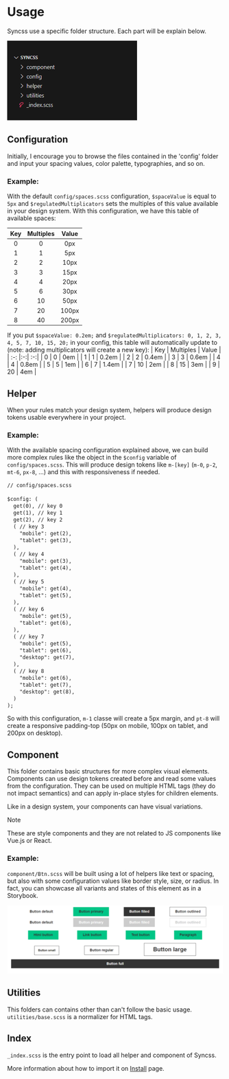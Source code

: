# Usage

Syncss use a specific folder structure. Each part will be explain below.

![image ><](../assets/images/Syncss_folders.png)

## Configuration

Initially, I encourage you to browse the files contained in the 'config' folder and input your spacing values, color palette, typographies, and so on.

### Example:
With the default `config/spaces.scss` configuration, `$spaceValue` is equal to `5px` and `$regulatedMultiplicators` sets the multiples of this value available in your design system. With this configuration, we have this table of available spaces:

| Key | Multiples | Value |
| :-: |:-:| :-:|
| 0 | 0 | 0px |
| 1 | 1 | 5px |
| 2 | 2 | 10px |
| 3 | 3 | 15px |
| 4 | 4 | 20px |
| 5 | 6 | 30px |
| 6 | 10 | 50px |
| 7 | 20 | 100px |
| 8 | 40 | 200px |

If you put `$spaceValue: 0.2em;` and `$regulatedMultiplicators: 0, 1, 2, 3, 4, 5, 7, 10, 15, 20;` in your config, this table will automatically update to (note: adding multiplicators will create a new key):
| Key | Multiples | Value |
| :-: |:-:| :-:|
| 0 | 0 | 0em |
| 1 | 1 | 0.2em |
| 2 | 2 | 0.4em |
| 3 | 3 | 0.6em |
| 4 | 4 | 0.8em |
| 5 | 5 | 1em |
| 6 | 7 | 1.4em |
| 7 | 10 | 2em |
| 8 | 15 | 3em |
| 9 | 20 | 4em |

## Helper

When your rules match your design system, helpers will produce design tokens usable everywhere in your project.

### Example:
With the available spacing configuration explained above, we can build more complex rules like the object in the `$config` variable of `config/spaces.scss`. This will produce design tokens like `m-[key]` (`m-0`, `p-2`, `mt-6`, `px-8`, ...) and this with responsiveness if needed.

```
// config/spaces.scss

$config: (
  get(0), // key 0
  get(1), // key 1
  get(2), // key 2
  ( // key 3
    "mobile": get(2),
    "tablet": get(3),
  ),
  ( // key 4
    "mobile": get(3),
    "tablet": get(4),
  ),
  ( // key 5
    "mobile": get(4),
    "tablet": get(5),
  ),
  ( // key 6
    "mobile": get(5),
    "tablet": get(6),
  ),
  ( // key 7
    "mobile": get(5),
    "tablet": get(6),
    "desktop": get(7),
  ),
  ( // key 8
    "mobile": get(6),
    "tablet": get(7),
    "desktop": get(8),
  )
);
```

So with this configuration, `m-1` classe will create a 5px margin, and `pt-8` will create a responsive padding-top (50px on mobile, 100px on tablet, and 200px on desktop).

## Component

This folder contains basic structures for more complex visual elements. Components can use design tokens created before and read some values from the configuration. They can be used on multiple HTML tags (they do not impact semantics) and can apply in-place styles for children elements.

Like in a design system, your components can have visual variations.

> [!NOTE]  
> These are style components and they are not related to JS components like Vue.js or React.

### Example:

`component/Btn.scss` will be built using a lot of helpers like text or spacing, but also with some configuration values like border style, size, or radius. In fact, you can showcase all variants and states of this element as in a Storybook.

![image](../assets/images/Syncss_BtnShowcase.png)

## Utilities

This folders can contains other than can't follow the basic usage. `utilities/base.scss` is a normalizer for HTML tags.

## Index

`_index.scss` is the entry point to load all helper and component of Syncss.

More information about how to import it on [Install](/install/#_2-require-syncss-in-your-project) page.